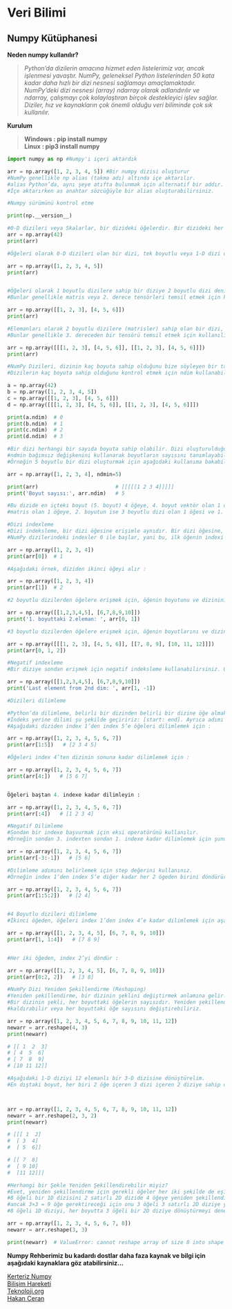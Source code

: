 # Veri Bilimi
## Numpy Kütüphanesi

**Neden numpy kullanılır?**<br>
>*Python’da dizilerin amacına hizmet eden listelerimiz var, ancak işlenmesi yavaştır. NumPy, geleneksel Python listelerinden 50 kata kadar daha hızlı bir dizi nesnesi sağlamayı amaçlamaktadır. NumPy’deki dizi nesnesi (array) ndarray olarak adlandırılır ve ndarray, çalışmayı çok kolaylaştıran birçok destekleyici işlev sağlar. Diziler, hız ve kaynakların çok önemli olduğu veri biliminde çok sık kullanılır.*

**Kurulum**<br>
>**Windows : pip install numpy**<br>
>**Linux : pip3 install numpy**<br>

```python
import numpy as np #Numpy'ı içeri aktardık

arr = np.array([1, 2, 3, 4, 5]) #Bir numpy dizisi oluşturur
#NumPy genellikle np alias (takma adı) altında içe aktarılır. 
#alias Python’da, aynı şeye atıfta bulunmak için alternatif bir addır. 
#İçe aktarırken as anahtar sözcüğüyle bir alias oluşturabilirsiniz.

#Numpy sürümünü kontrol etme

print(np.__version__)

#0-D dizileri veya Skalarlar, bir dizideki öğelerdir. Bir dizideki her değer bir 0-D dizisidir.
arr = np.array(42)
print(arr)

#Öğeleri olarak 0-D dizileri olan bir dizi, tek boyutlu veya 1-D dizi olarak adlandırılır. Bunlar en yaygın ve temel dizilerdir.

arr = np.array([1, 2, 3, 4, 5])
print(arr)


#Öğeleri olarak 1 boyutlu dizilere sahip bir diziye 2 boyutlu dizi denir. 
#Bunlar genellikle matris veya 2. derece tensörleri temsil etmek için kullanılır.

arr = np.array([[1, 2, 3], [4, 5, 6]])
print(arr)

#Elemanları olarak 2 boyutlu dizilere (matrisler) sahip olan bir dizi, 3 boyutlu dizi olarak adlandırılır. 
#Bunlar genellikle 3. dereceden bir tensörü temsil etmek için kullanılır.

arr = np.array([[[1, 2, 3], [4, 5, 6]], [[1, 2, 3], [4, 5, 6]]])
print(arr)

#NumPy Dizileri, dizinin kaç boyuta sahip olduğunu bize söyleyen bir tamsayı döndüren ndim niteliğini sağlar. 
#Dizilerin kaç boyuta sahip olduğunu kontrol etmek için ndim kullanabiliriz :

a = np.array(42)
b = np.array([1, 2, 3, 4, 5])
c = np.array([[1, 2, 3], [4, 5, 6]])
d = np.array([[[1, 2, 3], [4, 5, 6]], [[1, 2, 3], [4, 5, 6]]])

print(a.ndim)  # 0
print(b.ndim)  # 1
print(c.ndim)  # 2
print(d.ndim)  # 3

#Bir dizi herhangi bir sayıda boyuta sahip olabilir. Dizi oluşturulduğunda, 
#ndmin bağımsız değişkenini kullanarak boyutların sayısını tanımlayabilirsiniz. 
#Örneğin 5 boyutlu bir dizi oluşturmak için aşağıdaki kullanıma bakabilirsiniz:

arr = np.array([1, 2, 3, 4], ndmin=5)

print(arr)                         # [[[[[1 2 3 4]]]]]
print('Boyut sayısı:', arr.ndim)   # 5

#Bu dizide en içteki boyut (5. boyut) 4 öğeye, 4. boyut vektör olan 1 öğeye, 3. boyut vektörün bulunduğu 
#matris olan 1 öğeye, 2. boyutun ise 3 boyutlu dizi olan 1 öğesi ve 1. dim, 4D dizisi olan 1 öğeye sahiptir.

#Dizi indexleme
#Dizi indeksleme, bir dizi öğesine erişimle aynıdır. Bir dizi öğesine, dizin numarasına başvurarak erişebilirsiniz. 
#NumPy dizilerindeki indexler 0 ile başlar, yani bu, ilk öğenin indexi 0’a ve ikincinin indexi 1’e sahip olduğu anlamına gelir.

arr = np.array([1, 2, 3, 4])
print(arr[0])  # 1

#Aşağıdaki örnek, diziden ikinci öğeyi alır :

arr = np.array([1, 2, 3, 4])
print(arr[1])  # 2

#2 boyutlu dizilerden öğelere erişmek için, öğenin boyutunu ve dizinini temsil eden virgülle ayrılmış tamsayılar kullanabiliriz.

arr = np.array([[1,2,3,4,5], [6,7,8,9,10]])
print('1. boyuttaki 2.eleman: ', arr[0, 1])

#3 boyutlu dizilerden öğelere erişmek için, öğenin boyutlarını ve dizinini temsil eden virgülle ayrılmış tamsayılar kullanabiliriz.

arr = np.array([[[1, 2, 3], [4, 5, 6]], [[7, 8, 9], [10, 11, 12]]])
print(arr[0, 1, 2])

#Negatif indexleme
#Bir diziye sondan erişmek için negatif indeksleme kullanabilirsiniz. Örneğin, 2. boyuttan son öğeyi yazdırmak için :

arr = np.array([[1,2,3,4,5], [6,7,8,9,10]])
print('Last element from 2nd dim: ', arr[1, -1])

#Dizileri dilimleme

#Python’da dilimleme, belirli bir dizinden belirli bir dizine öğe almak anlamına gelir.
#İndeks yerine dilimi şu şekilde geçiririz: [start: end]. Ayrıca adımı şu şekilde tanımlayabiliriz: [start: end: step].
#Aşağıdaki diziden index 1’den index 5’e öğeleri dilimlemek için :

arr = np.array([1, 2, 3, 4, 5, 6, 7])
print(arr[1:5])   # [2 3 4 5]

#Öğeleri index 4’ten dizinin sonuna kadar dilimlemek için :

arr = np.array([1, 2, 3, 4, 5, 6, 7])
print(arr[4:])   # [5 6 7]


Öğeleri baştan 4. indexe kadar dilimleyin :

arr = np.array([1, 2, 3, 4, 5, 6, 7])
print(arr[:4])   # [1 2 3 4]

#Negatif Dilimleme
#Sondan bir indexe başvurmak için eksi operatörünü kullanılır. 
#Örneğin sondan 3. indexten sondan 1. indexe kadar dilimlemek için şunu kullanabiliriz:

arr = np.array([1, 2, 3, 4, 5, 6, 7])
print(arr[-3:-1])   # [5 6]

#Dilimleme adımını belirlemek için step değerini kullanınız. 
#Örneğin index 1’den index 5’e diğer kadar her 2 ögeden birini döndürür:

arr = np.array([1, 2, 3, 4, 5, 6, 7])
print(arr[1:5:2])   # [2 4]


#4 Boyutlu dizileri dilimleme
#İkinci öğeden, öğeleri index 1’den index 4’e kadar dilimlemek için aşağıdaki kodu kullanabilirsiniz:

arr = np.array([[1, 2, 3, 4, 5], [6, 7, 8, 9, 10]])
print(arr[1, 1:4])   # [7 8 9]


#Her iki öğeden, index 2’yi döndür :

arr = np.array([[1, 2, 3, 4, 5], [6, 7, 8, 9, 10]])
print(arr[0:2, 2])   # [3 8]

#NumPy Dizi Yeniden Şekillendirme (Reshaping)
#Yeniden şekillendirme, bir dizinin şeklini değiştirmek anlamına gelir. 
#Bir dizinin şekli, her boyuttaki öğelerin sayısıdır. Yeniden şekillendirerek boyutları ekleyebilir, 
#kaldırabilir veya her boyuttaki öğe sayısını değiştirebiliriz.

arr = np.array([1, 2, 3, 4, 5, 6, 7, 8, 9, 10, 11, 12])
newarr = arr.reshape(4, 3)
print(newarr)

# [[ 1  2  3]
# [ 4  5  6]
# [ 7  8  9]
# [10 11 12]]

#Aşağıdaki 1-D diziyi 12 elemanlı bir 3-D dizisine dönüştürelim. 
#En dıştaki boyut, her biri 2 öğe içeren 3 dizi içeren 2 diziye sahip olacaktır:



arr = np.array([1, 2, 3, 4, 5, 6, 7, 8, 9, 10, 11, 12])
newarr = arr.reshape(2, 3, 2)
print(newarr)

# [[[ 1  2]
#  [ 3  4]
#  [ 5  6]]

# [[ 7  8]
#  [ 9 10]
#  [11 12]]]

#Herhangi bir Şekle Yeniden Şekillendirebilir miyiz?
#Evet, yeniden şekillendirme için gerekli öğeler her iki şekilde de eşit olduğu sürece reshape yapabiliriz. 
#8 öğeli bir 1D dizisini 2 satırlı 2D dizide 4 öğeye yeniden şekillendirebiliriz, 
#ancak 3×3 = 9 öğe gerektireceği için onu 3 öğeli 3 satırlı 2D diziye yeniden şekillendiremeyiz.
#8 öğeli 1D diziyi, her boyutta 3 öğeli bir 2D diziye dönüştürmeyi deneyelim (bir hataya neden olur) :

arr = np.array([1, 2, 3, 4, 5, 6, 7, 8])
newarr = arr.reshape(3, 3)

print(newarr)  # ValueError: cannot reshape array of size 8 into shape (3,3)
```

**Numpy Rehberimiz bu kadardı dostlar daha faza kaynak ve bilgi için aşağıdaki kaynaklara göz atabilirsiniz...**<br>

[Kerteriz Numpy](https://kerteriz.net/python-numpy-kullanimi-nedir-ve-nasil-kullanilir/)<br>
[Bilişim Hareketi](https://medium.com/bili%C5%9Fim-hareketi/veri-bilimi-i%CC%87%C3%A7in-temel-python-k%C3%BCt%C3%BCphaneleri-1-numpy-750429a0d8e5)<br>
[Teknoloji.org](https://medium.com/bili%C5%9Fim-hareketi/veri-bilimi-i%CC%87%C3%A7in-temel-python-k%C3%BCt%C3%BCphaneleri-1-numpy-750429a0d8e5)<br>
[Hakan Ceran](https://hakanceran.com.tr/numpy-hizli-baslangic-kilavuzu/)<br>
